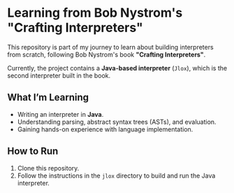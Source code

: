 # Learning from Bob Nystrom's "Crafting Interpreters"

This repository is part of my journey to learn about building interpreters from scratch, following Bob Nystrom's book **"Crafting Interpreters"**. 

Currently, the project contains a **Java-based interpreter** (`Jlox`), which is the second interpreter built in the book.

## What I’m Learning
- Writing an interpreter in **Java**.
- Understanding parsing, abstract syntax trees (ASTs), and evaluation.
- Gaining hands-on experience with language implementation.

## How to Run

1. Clone this repository.
2. Follow the instructions in the `jlox` directory to build and run the Java interpreter.

